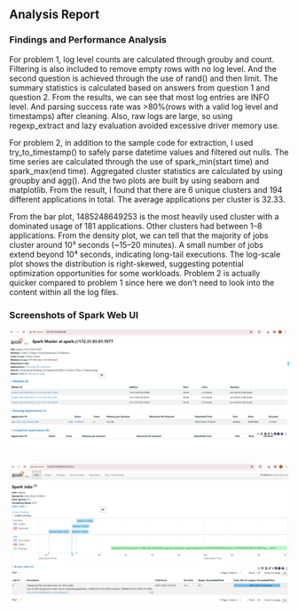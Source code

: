 ## Analysis Report

### Findings and Performance Analysis

For problem 1, log level counts are calculated through grouby and count. Filtering is also included to remove empty rows with no log level. And the second question is achieved through the use of rand() and then limit. The summary statistics is calculated based on answers from question 1 and question 2. From the results, we can see that most log entries are INFO level. And parsing success rate was >80%(rows with a valid log level and timestamps) after cleaning. Also, raw logs are large, so using regexp_extract and lazy evaluation avoided excessive driver memory use.

For problem 2, in addition to the sample code for extraction, I used try_to_timestamp() to safely parse datetime values and filtered out nulls. The time series are calculated through the use of spark_min(start time) and spark_max(end time). Aggregated cluster statistics are calculated by using groupby and agg(). And the two plots are built by using seaborn and matplotlib. From the result, I found that there are 6 unique clusters and 194 different applications in total. The average applications per cluster is 32.33. 

From the bar plot, 1485248649253 is the most heavily used cluster with a dominated usage of 181 applications. Other clusters had between 1–8 applications. From the density plot, we can tell that the majority of jobs cluster around 10³ seconds (~15–20 minutes). A small number of jobs extend beyond 10⁴ seconds, indicating long-tail executions. The log-scale plot shows the distribution is right-skewed, suggesting potential optimization opportunities for some workloads. Problem 2 is actually quicker compared to problem 1 since here we don't need to look into the content within all the log files.


### Screenshots of Spark Web UI

![Web UI](web_ui.png)

![Application UI](app_ui.png)